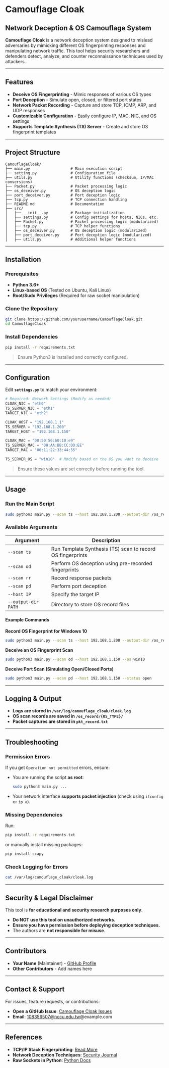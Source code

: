 # Camouflage Cloak

## Network Deception & OS Camouflage System

**Camouflage Cloak** is a network deception system designed to mislead adversaries by mimicking different OS fingerprinting responses and manipulating network traffic. This tool helps security researchers and defenders detect, analyze, and counter reconnaissance techniques used by attackers.

---

## Features

- **Deceive OS Fingerprinting** - Mimic responses of various OS types
- **Port Deception** - Simulate open, closed, or filtered port states
- **Network Packet Recording** - Capture and store TCP, ICMP, ARP, and UDP responses
- **Customizable Configuration** - Easily configure IP, MAC, NIC, and OS settings
- **Supports Template Synthesis (TS) Server** - Create and store OS fingerprint templates

---

## Project Structure

```
CamouflageCloak/
├── main.py                  # Main execution script
├── setting.py               # Configuration file
├── utils.py                 # Utility functions (checksum, IP/MAC conversions)
├── Packet.py                # Packet processing logic
├── os_deceiver.py           # OS deception logic
├── port_deceiver.py         # Port deception logic
├── tcp.py                   # TCP connection handling
├── README.md                # Documentation
├── src/
│   ├── __init__.py          # Package initialization
│   ├── settings.py          # Config settings for hosts, NICs, etc.
│   ├── Packet.py            # Packet processing logic (modularized)
│   ├── tcp.py               # TCP helper functions
│   ├── os_deceiver.py       # OS deception logic (modularized)
│   ├── port_deceiver.py     # Port deception logic (modularized)
│   ├── utils.py             # Additional helper functions
```

---

## Installation

### Prerequisites

- **Python 3.6+**
- **Linux-based OS** (Tested on Ubuntu, Kali Linux)
- **Root/Sudo Privileges** (Required for raw socket manipulation)

### Clone the Repository

```bash
git clone https://github.com/yourusername/CamouflageCloak.git
cd CamouflageCloak
```

### Install Dependencies

```bash
pip install -r requirements.txt
```

> Ensure Python3 is installed and correctly configured.

---

## Configuration

Edit **`settings.py`** to match your environment:

```python
# Required: Network Settings (Modify as needed)
CLOAK_NIC = "eth0"
TS_SERVER_NIC = "eth1"
TARGET_NIC = "eth2"

CLOAK_HOST = "192.168.1.1"
TS_SERVER = "192.168.1.200"
TARGET_HOST = "192.168.1.150"

CLOAK_MAC = "00:50:56:b0:10:e9"
TS_SERVER_MAC = "00:AA:BB:CC:DD:EE"
TARGET_MAC = "00:11:22:33:44:55"

TS_SERVER_OS = "win10"  # Modify based on the OS you want to deceive
```

> Ensure these values are set correctly before running the tool.

---

## Usage

### Run the Main Script

```bash
sudo python3 main.py --scan ts --host 192.168.1.200 --output-dir /os_record/win10
```

### Available Arguments

| Argument        | Description |
|----------------|-------------|
| `--scan ts`   | Run Template Synthesis (TS) scan to record OS fingerprints |
| `--scan od`   | Perform OS deception using pre-recorded fingerprints |
| `--scan rr`   | Record response packets |
| `--scan pd`   | Perform port deception |
| `--host IP`   | Specify the target IP |
| `--output-dir PATH` | Directory to store OS record files |

#### Example Commands

**Record OS Fingerprint for Windows 10**
```bash
sudo python3 main.py --scan ts --host 192.168.1.200 --output-dir /os_record/win10
```

**Deceive an OS Fingerprint Scan**
```bash
sudo python3 main.py --scan od --host 192.168.1.150 --os win10
```

**Deceive Port Scan (Simulating Open/Closed Ports)**
```bash
sudo python3 main.py --scan pd --host 192.168.1.150 --status open
```

---

## Logging & Output

- **Logs are stored in `/var/log/camouflage_cloak/cloak.log`**
- **OS scan records are saved in `/os_record/{OS_TYPE}/`**
- **Packet captures are stored in `pkt_record.txt`**

---

## Troubleshooting

### Permission Errors

If you get `Operation not permitted` errors, ensure:

- You are running the script **as root**:
  ```bash
  sudo python3 main.py ...
  ```
- Your network interface **supports packet injection** (check using `ifconfig` or `ip a`).

### Missing Dependencies

Run:
```bash
pip install -r requirements.txt
```

or manually install missing packages:
```bash
pip install scapy
```

### Check Logging for Errors

```bash
cat /var/log/camouflage_cloak/cloak.log
```

---

## Security & Legal Disclaimer

This tool is **for educational and security research purposes only**.

- **Do NOT use this tool on unauthorized networks.**
- **Ensure you have permission before deploying deception techniques.**
- The authors are **not responsible for misuse**.

---

## Contributors

- **Your Name** (Maintainer) - [GitHub Profile](https://github.com/jimskchang)
- **Other Contributors** - Add names here

---

## Contact & Support

For issues, feature requests, or contributions:

- **Open a GitHub Issue**: [Camouflage Cloak Issues](https://github.com/jimskchang/CamouflageCloak/issues)
- **Email**: 108356507@nccu.edu.tw@example.com

---


## References

- **TCP/IP Stack Fingerprinting**: [Read More](https://en.wikipedia.org/wiki/TCP/IP_stack_fingerprinting)
- **Network Deception Techniques**: [Security Journal](https://www.cybersecurity-insights.com)
- **Raw Sockets in Python**: [Python Docs](https://docs.python.org/3/library/socket.html)

